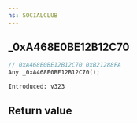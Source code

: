 ```yaml
---
ns: SOCIALCLUB
---
```

## _0xA468E0BE12B12C70

```c
// 0xA468E0BE12B12C70 0xB21288FA
Any _0xA468E0BE12B12C70();
```

```
Introduced: v323
```


## Return value
